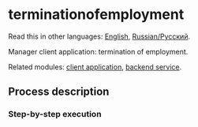 # terminationofemployment

Read this in other languages: [English](terminationofemployment.md), [Russian/Русский](terminationofemployment.ru.md). 

Manager client application: termination of employment.

Related modules: [client application](../../frontend/managerclient.md), [backend service](../../backend/managerbackend.md).

## Process description

### Step-by-step execution
